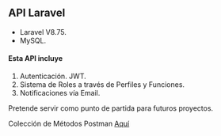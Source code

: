 ## API Laravel

- Laravel V8.75.
- MySQL.

#### Esta API incluye

1. Autenticación. JWT.
2. Sistema de Roles a través de Perfiles y Funciones.
3. Notificaciones vía Email.

Pretende servir como punto de partida para futuros proyectos.

Colección de Métodos Postman [Aquí](https://web.postman.co/workspace/API~60878ec7-7ec2-4264-8912-0e35f25a7d51/documentation/8661566-58f2f762-f5da-4bab-8f80-46044ea1fd87)
